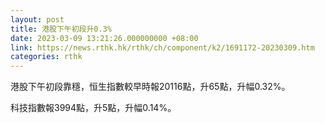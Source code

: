 ```yaml
---
layout: post
title: 港股下午初段升0.3%
date: 2023-03-09 13:21:26.000000000 +08:00
link: https://news.rthk.hk/rthk/ch/component/k2/1691172-20230309.htm
categories: rthk
---
```


港股下午初段靠穩，恒生指數較早時報20116點，升65點，升幅0.32%。

科技指數報3994點，升5點，升幅0.14%。
